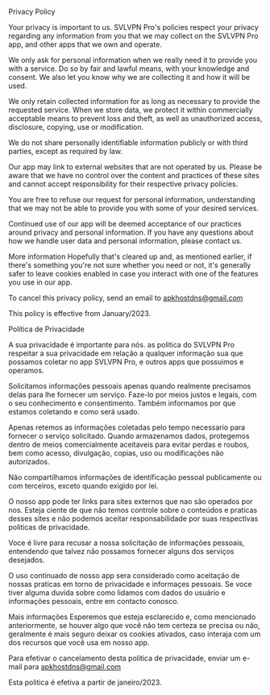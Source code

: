    Privacy Policy
 
   Your privacy is important to us. SVLVPN Pro's policies respect your privacy regarding any information from you that we may collect on the SVLVPN Pro app, and other apps that we own and operate.
  
  We only ask for personal information when we really need it to provide you with a service. Do so by fair and lawful means, with your knowledge and consent. We also let you know why we are collecting it and how it will be used.
  
  We only retain collected information for as long as necessary to provide the requested service. When we store data, we protect it within commercially acceptable means to prevent loss and theft, as well as unauthorized access, disclosure, copying, use or modification.
  
  We do not share personally identifiable information publicly or with third parties, except as required by law.
  
  Our app may link to external websites that are not operated by us. Please be aware that we have no control over the content and practices of these sites and cannot accept responsibility for their respective privacy policies.
  
  You are free to refuse our request for personal information, understanding that we may not be able to provide you with some of your desired services.
  
  Continued use of our app will be deemed acceptance of our practices around privacy and personal information. If you have any questions about how we handle user data and personal information, please contact us.
  
  More information
  Hopefully that's cleared up and, as mentioned earlier, if there's something you're not sure whether you need or not, it's generally safer to leave cookies enabled in case you interact with one of the features you use in our app.
  
  To cancel this privacy policy, send an email to apkhostdns@gmail.com
  
  This policy is effective from January/2023.
  
  
  
  Política de Privacidade
 
  A sua privacidade é importante para nós. as politica do SVLVPN Pro  respeitar a sua privacidade em relação a qualquer informação sua que possamos coletar no app SVLVPN Pro, e outros apps que possuimos e operamos.
  
  Solicitamos informações pessoais apenas quando realmente precisamos delas para lhe fornecer um serviço. Faze-lo por meios justos e legais, com o seu conhecimento e consentimento. Também informamos por que estamos coletando e como será usado.
  
  Apenas retemos as informações coletadas pelo tempo necessario para fornecer o serviço solicitado. Quando armazenamos dados, protegemos dentro de meios comercialmente aceitaveis para evitar perdas e roubos, bem como acesso, divulgação, copias, uso ou modificações não autorizados.
  
  Não compartilhamos informações de identificação pessoal publicamente ou com terceiros, exceto quando exigido por lei.
  
  O nosso app pode ter links para sites externos que nao são operados por nos. Esteja ciente de que não temos controle sobre o conteúdos e praticas desses sites e não podemos aceitar responsabilidade por suas respectivas politicas de privacidade.
  
  Voce é livre para recusar a nossa solicitação de informações pessoais, entendendo que talvez não possamos fornecer alguns dos serviços desejados.
  
  O uso continuado de nosso app sera considerado como aceitação de nossas praticas em torno de privacidade e informaçes pessoais. Se voce tiver alguma duvida sobre como lidamos com dados do usuário e informações pessoais, entre em contacto conosco.
  
  Mais informações 
  Esperemos que esteja esclarecido e, como mencionado anteriormente, se houver algo que você não tem certeza se precisa ou não, geralmente é mais seguro deixar os cookies ativados, caso interaja com um dos recursos que você usa em nosso app.
  
  Para efetivar o cancelamento desta politica de privacidade, enviar um e-mail para apkhostdns@gmail.com
  
  Esta politica é efetiva a partir de janeiro/2023.
